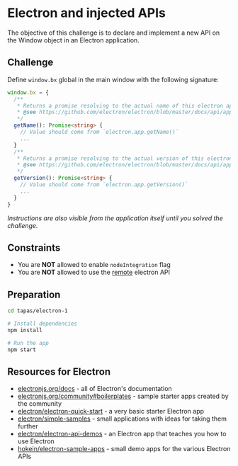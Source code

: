 # Electron and injected APIs
The objective of this challenge is to declare and implement a new API on the Window object in an Electron application.

## Challenge
Define `window.bx` global in the main window with the following signature:
```typescript
window.bx = {
  /**
   * Returns a promise resolving to the actual name of this electron application.
   * @see https://github.com/electron/electron/blob/master/docs/api/app.md#appgetname
   */
  getName(): Promise<string> {
    // Value should come from `electron.app.getName()`
    ...
  }
  /**
   * Returns a promise resolving to the actual version of this electron application.
   * @see https://github.com/electron/electron/blob/master/docs/api/app.md#appgetversion
   */
  getVersion(): Promise<string> {
    // Value should come from `electron.app.getVersion()`
    ...
  }
}
```
_Instructions are also visible from the application itself until you solved the challenge._

## Constraints

- You are **NOT** allowed to enable `nodeIntegration` flag
- You are **NOT** allowed to use the [remote](https://electronjs.org/docs/api/remote) electron API

## Preparation

```sh
cd tapas/electron-1

# Install dependencies
npm install

# Run the app
npm start
```

## Resources for Electron

- [electronjs.org/docs](https://electronjs.org/docs) - all of Electron's documentation
- [electronjs.org/community#boilerplates](https://electronjs.org/community#boilerplates) - sample starter apps created by the community
- [electron/electron-quick-start](https://github.com/electron/electron-quick-start) - a very basic starter Electron app
- [electron/simple-samples](https://github.com/electron/simple-samples) - small applications with ideas for taking them further
- [electron/electron-api-demos](https://github.com/electron/electron-api-demos) - an Electron app that teaches you how to use Electron
- [hokein/electron-sample-apps](https://github.com/hokein/electron-sample-apps) - small demo apps for the various Electron APIs
